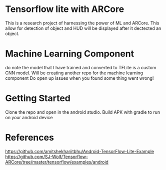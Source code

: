 # Tensorflow lite with ARCore
This is a research project of harnessing the power of ML and ARCore. This allow for detection of object
and HUD will be displayed after it dectected an object.


# Machine Learning Component
do note the model that I have trained and converted to TFLite is a custom CNN model.
Will be creating another repo for the machine learning component
Do open up issues when you found some thing went wrong!

# Getting Started
Clone the repo and open in the android studio.
Build APK with gradle to run on your android device




# References
 https://github.com/amitshekhariitbhu/Android-TensorFlow-Lite-Example<br/>
 https://github.com/SJ-Wolf/Tensorflow-ARCore/tree/master/tensorflow/examples/android<br/>

